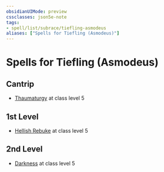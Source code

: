 ```yaml
---
obsidianUIMode: preview
cssclasses: json5e-note
tags:
- spell/list/subrace/tiefling-asmodeus
aliases: ["Spells for Tiefling (Asmodeus)"]
---
```

# Spells for Tiefling (Asmodeus)

## Cantrip

- [Thaumaturgy](thaumaturgy "PHB") at class level 5

## 1st Level

- [Hellish Rebuke](hellish-rebuke "PHB") at class level 5

## 2nd Level

- [Darkness](darkness "PHB") at class level 5